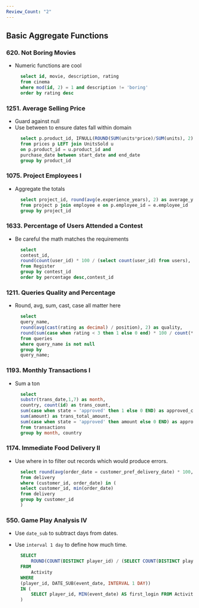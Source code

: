 ```yaml
---
Review_Count: "2"
---
```

## Basic Aggregate Functions

### 620. Not Boring Movies

- Numeric functions are cool
  ```sql
  	select id, movie, description, rating
  	from cinema
  	where mod(id, 2) = 1 and description != 'boring'
  	order by rating desc
  ```

### 1251. Average Selling Price

- Guard against null
- Use between to ensure dates fall within domain
  ```sql
  	select p.product_id, IFNULL(ROUND(SUM(units*price)/SUM(units), 2), 0) as average_price
  	from prices p LEFT join UnitsSold u
  	on p.product_id = u.product_id and
  	purchase_date between start_date and end_date
  	group by product_id
  ```

### 1075. Project Employees I

- Aggregate the totals
  ```sql
  	select project_id, round(avg(e.experience_years), 2) as average_years
  	from project p join employee e on p.employee_id = e.employee_id
  	group by project_id
  ```

### 1633. Percentage of Users Attended a Contest

- Be careful the math matches the requirements
  ```sql
  	select
  	contest_id,
  	round(count(user_id) * 100 / (select count(user_id) from users), 2) as percentage
  	from Register
  	group by contest_id
  	order by percentage desc,contest_id
  ```

### 1211. Queries Quality and Percentage

- Round, avg, sum, cast, case all matter here
  ```sql
  	select
  	query_name,
  	round(avg(cast(rating as decimal) / position), 2) as quality,
  	round(sum(case when rating < 3 then 1 else 0 end) * 100 / count(*), 2) as poor_query_percentage
  	from queries
  	where query_name is not null
  	group by
  	query_name;
  ```

### 1193. Monthly Transactions I

- Sum a ton
  ```sql
  	select
  	substr(trans_date,1,7) as month,
  	country, count(id) as trans_count,
  	sum(case when state = 'approved' then 1 else 0 END) as approved_count,
  	sum(amount) as trans_total_amount,
  	sum(case when state = 'approved' then amount else 0 END) as approved_total_amount
  	from transactions
  	group by month, country
  ```

### 1174. Immediate Food Delivery II

- Use where in to filter out records which would produce errors.
  ```sql
  	select round(avg(order_date = customer_pref_delivery_date) * 100, 2) as immediate_percentage
  	from delivery
  	where (customer_id, order_date) in (
  	select customer_id, min(order_date)
  	from delivery
  	group by customer_id
  	)
  ```

### 550. Game Play Analysis IV

- Use `date_sub` to subtract days from dates.
- Use `interval 1 day` to define how much time.

  ```sql
  	SELECT
  		ROUND(COUNT(DISTINCT player_id) / (SELECT COUNT(DISTINCT player_id) FROM Activity), 2) AS fraction
  	FROM
  		Activity
  	WHERE
  	(player_id, DATE_SUB(event_date, INTERVAL 1 DAY))
  	IN (
  		SELECT player_id, MIN(event_date) AS first_login FROM Activity GROUP BY player_id
  	)
  ```

